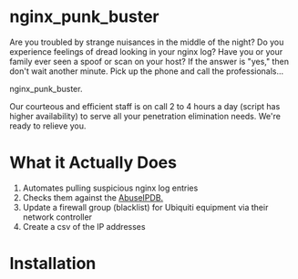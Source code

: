 # nginx_punk_buster

Are you troubled by strange nuisances in the middle of the night?
Do you experience feelings of dread looking in your nginx log?
Have you or your family ever seen a spoof or scan on your host?
If the answer is "yes," then don't wait another minute. Pick up the phone and call the professionals...

nginx_punk_buster.

Our courteous and efficient staff is on call 2 to 4 hours a day (script has higher availability) to serve all your penetration elimination needs.
We're ready to relieve you.

# What it Actually Does

1. Automates pulling suspicious nginx log entries
2. Checks them against the [AbuseIPDB.](https://www.abuseipdb.com/)
3. Update a firewall group (blacklist) for Ubiquiti equipment via their network controller
4. Create a csv of the IP addresses

# Installation

